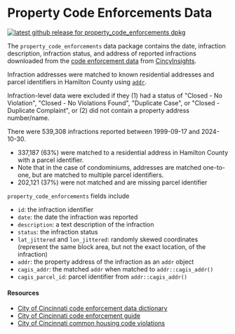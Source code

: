 # Property Code Enforcements Data

<!-- badges: start -->
[![latest github release for property_code_enforcements dpkg](https://img.shields.io/github/v/release/geomarker-io/parcel?sort=date&filter=property_code_enforcements-*&display_name=tag&label=%5B%E2%98%B0%5D&labelColor=%238CB4C3&color=%23396175)](https://github.com/geomarker-io/parcel/releases?q=property_code_enforcements&expanded=false)
<!-- badges: end -->

The `property_code_enforcements` data package contains the date, infraction description, infraction status, and address of reported infractions downloaded from the [code enforcement data](https://data.cincinnati-oh.gov/api/views/cncm-znd6/rows.csv?accessType=DOWNLOAD) from [CincyInsights](https://data.cincinnati-oh.gov/thriving-neighborhoods/Code-Enforcement/cncm-znd6). 

Infraction addresses were matched to known residential addresses and parcel identifiers in Hamilton County using [`addr`](https://github.com/cole-brokamp/addr). 

Infraction-level data were excluded if they (1) had a status of "Closed - No Violation", "Closed - No Violations Found", "Duplicate Case", or "Closed - Duplicate Complaint", or (2) did not contain a property address number/name.

There were 539,308 infractions reported between 1999-09-17 and 2024-10-30. 
- 337,187 (63%) were matched to a residential address in Hamilton County with a parcel identifier.
- Note that in the case of condominiums, addresses are matched one-to-one, but are matched to multiple parcel identifiers. 
- 202,121 (37%) were not matched and are missing parcel identifier

`property_code_enforcements` fields include
- `id`: the infraction identifier
- `date`: the date the infraction was reported
- `description`: a text description of the infraction
- `status`: the infraction status
- `lat_jittered` and `lon_jittered`: randomly skewed coordinates (represent the same block area, but not the exact location, of the infraction)
- `addr`: the property address of the infraction as an `addr` object
- `cagis_addr`: the matched `addr` when matched to `addr::cagis_addr()`
- `cagis_parcel_id`: parcel identifier from `addr::cagis_addr()`

#### Resources

- [City of Cincinnati code enforcement data dictionary](https://data.cincinnati-oh.gov/api/views/cncm-znd6/files/35440eee-1428-4bd9-9d98-a5935951dddf?download=true&filename=Code%20Enforcement%20-%203b.Data%20Dictionary.pdf) 
- [City of Cincinnati code enforcement guide](https://www.cincinnati-oh.gov/buildings/building-permit-forms-applications/application-forms/all-forms-handouts-checklists-alphabetical-list/code-enforcement-guide/) 
- [City of Cincinnati common housing code violations](https://www.cincinnati-oh.gov/buildings/building-permit-forms-applications/application-forms/all-forms-handouts-checklists-alphabetical-list/common-housing-code-violations/)